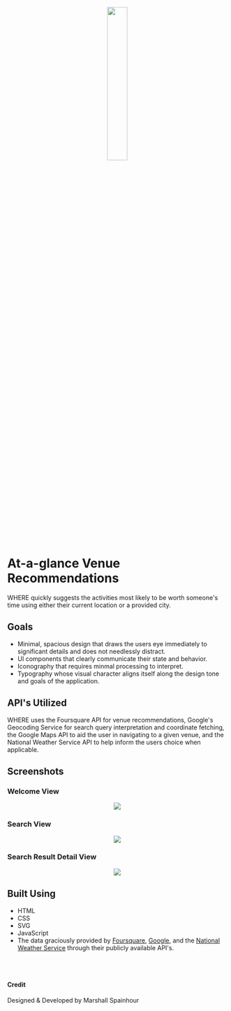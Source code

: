 <br><br>
<p align="center"><img width="30%" src="https://raw.githubusercontent.com/mkspainhour/WHERE/master/GitHub%20Media/Logo.png"></p>
<br><br>

# At-a-glance Venue Recommendations
WHERE quickly suggests the activities most likely to be worth someone's time using either their current location or a provided city.

## Goals
- Minimal, spacious design that draws the users eye immediately to significant details and does not needlessly distract.
- UI components that clearly communicate their state and behavior.
- Iconography that requires minmal processing to interpret.
- Typography whose visual character aligns itself along the design tone and goals of the application.

## API's Utilized
WHERE uses the Foursquare API for venue recommendations, Google's Geocoding Service for search query interpretation and coordinate fetching, the Google Maps API to aid the user in navigating to a given venue, and the National Weather Service API to help inform the users choice when applicable.

## Screenshots
### Welcome View
<p align="center"><img src="https://raw.githubusercontent.com/mkspainhour/WHERE/master/GitHub%20Media/WHERE%2C%20Welcome%20View.png"></p>

### Search View 

<p align="center"><img src="https://raw.githubusercontent.com/mkspainhour/WHERE/master/GitHub%20Media/WHERE%2C%20Search%20Results%20View.png"></p>

### Search Result Detail View

<p align="center"><img src="https://raw.githubusercontent.com/mkspainhour/WHERE/master/GitHub%20Media/WHERE%2C%20Venue%20Details%20View.png"></p>

## Built Using

- HTML
- CSS
- SVG
- JavaScript
- The data graciously provided by <a href="https://developer.foursquare.com/docs">Foursquare</a>, <a href="https://developers.google.com/maps/documentation/javascript/tutorial">Google</a>, and the <a href="https://www.weather.gov/documentation/services-web-api">National Weather Service</a> through their publicly available API's.

<br><br>

#### Credit
Designed & Developed by Marshall Spainhour
